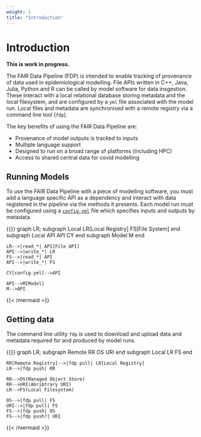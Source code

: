 ```yaml
---
weight: 1
title: "Introduction"
---
```


# Introduction

**This is work in progress.**

The FAIR Data Pipeline (FDP) is intended to enable tracking of provenance of data used in epidemiological modelling. File APIs written in C++, Java, Julia, Python and R can be called by model software for data insgestion. These interact with a local relational database storing metadata and the local filesystem, and are configured by a `yml` file associated with the model run. Local files and metadata are synchronised with a remote registry via a command line tool (`fdp`).

The key benefits of using the FAIR Data Pipeline are:

- Provenance of model outputs is tracked to inputs
- Multiple language support
- Designed to run on a broad range of platforms (including HPC)
- Access to shared central data for covid modelling

## Running Models

To use the FAIR Data Pipeline with a piece of modelling software, you must add a language specific API as a dependency and interact with data registered in the pipeline via the methods it presents. Each model run must be configured using a [`config.yml`](../interface/_index.md) file which specifies inputs and outputs by metadata.

{{<mermaid align="left">}}
graph LR;
    subgraph Local
        LR[Local Registry]
        FS[File System]
    end
    subgraph Local API
        API
        CY
    end
    subgraph Model
        M
    end

    LR-->|read_*| API[File API]
    API-->|write_*| LR
    FS-->|read_*| API
    API-->|write_*| FS

    CY[config.yml]-->API

    API-->M[Model]
    M-->API

{{< /mermaid >}}

## Getting data

The command line utility `fdp` is used to download and upload data and metadata required for and produced by model runs.

{{<mermaid align="left">}}
graph LR;
    subgraph Remote
        RR
        OS
        URI
    end
    subgraph Local
        LR
        FS
    end

    RR[Remote Registry]-->|fdp pull| LR[Local Registry]
    LR-->|fdp push| RR

    RR-->OS(Managed Object Store)
    RR-->URI(Abribtrary URI)
    LR-->FS(Local Filesystem)

    OS-->|fdp pull| FS
    URI-->|fdp pull| FS
    FS-->|fdp push| OS
    FS-->|fdp push?| URI

{{< /mermaid >}}